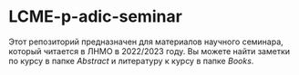 # LCME-p-adic-seminar
Этот репозиторий предназначен для материалов научного семинара, который читается в ЛНМО в 2022/2023 году. 
Вы можете найти заметки по курсу в папке *Abstract* и литературу к курсу в папке *Books*.

